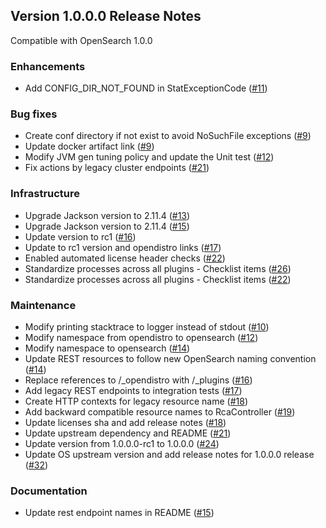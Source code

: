 ## Version 1.0.0.0 Release Notes

Compatible with OpenSearch 1.0.0

### Enhancements

* Add CONFIG_DIR_NOT_FOUND in StatExceptionCode ([#11](https://github.com/opensearch-project/performance-analyzer-rca/pull/11))

### Bug fixes

* Create conf directory if not exist to avoid NoSuchFile exceptions ([#9](https://github.com/opensearch-project/performance-analyzer/pull/9))
* Update docker artifact link ([#9](https://github.com/opensearch-project/performance-analyzer-rca/pull/9))
* Modify JVM gen tuning policy and update the Unit test ([#12](https://github.com/opensearch-project/performance-analyzer-rca/pull/12))
* Fix actions by legacy cluster endpoints ([#21](https://github.com/opensearch-project/performance-analyzer/pull/21))

### Infrastructure

* Upgrade Jackson version to 2.11.4 ([#13](https://github.com/opensearch-project/performance-analyzer/pull/13))
* Upgrade Jackson version to 2.11.4 ([#15](https://github.com/opensearch-project/performance-analyzer-rca/pull/15))
* Update version to rc1 ([#16](https://github.com/opensearch-project/performance-analyzer/pull/16))
* Update to rc1 version and opendistro links ([#17](https://github.com/opensearch-project/performance-analyzer-rca/pull/17))
* Enabled automated license header checks ([#22](https://github.com/opensearch-project/performance-analyzer/pull/22))
* Standardize processes across all plugins - Checklist items ([#26](https://github.com/opensearch-project/performance-analyzer/pull/26))
* Standardize processes across all plugins - Checklist items ([#22](https://github.com/opensearch-project/performance-analyzer-rca/pull/22))

### Maintenance

* Modify printing stacktrace to logger instead of stdout ([#10](https://github.com/opensearch-project/performance-analyzer-rca/pull/10))
* Modify namespace from opendistro to opensearch ([#12](https://github.com/opensearch-project/performance-analyzer/pull/12))
* Modify namespace to opensearch ([#14](https://github.com/opensearch-project/performance-analyzer-rca/pull/14))
* Update REST resources to follow new OpenSearch naming convention ([#14](https://github.com/opensearch-project/performance-analyzer/pull/14))
* Replace references to /_opendistro with /_plugins ([#16](https://github.com/opensearch-project/performance-analyzer-rca/pull/16))
* Add legacy REST endpoints to integration tests ([#17](https://github.com/opensearch-project/performance-analyzer/pull/17))
* Create HTTP contexts for legacy resource name ([#18](https://github.com/opensearch-project/performance-analyzer-rca/pull/18))
* Add backward compatible resource names to RcaController ([#19](https://github.com/opensearch-project/performance-analyzer-rca/pull/19))
* Update licenses sha and add release notes ([#18](https://github.com/opensearch-project/performance-analyzer/pull/18))
* Update upstream dependency and README ([#21](https://github.com/opensearch-project/performance-analyzer-rca/pull/21))
* Update version from 1.0.0.0-rc1 to 1.0.0.0 ([#24](https://github.com/opensearch-project/performance-analyzer-rca/pull/24))
* Update OS upstream version and add release notes for 1.0.0.0 release ([#32](https://github.com/opensearch-project/performance-analyzer/pull/32))

### Documentation

* Update rest endpoint names in README ([#15](https://github.com/opensearch-project/performance-analyzer/pull/15))
